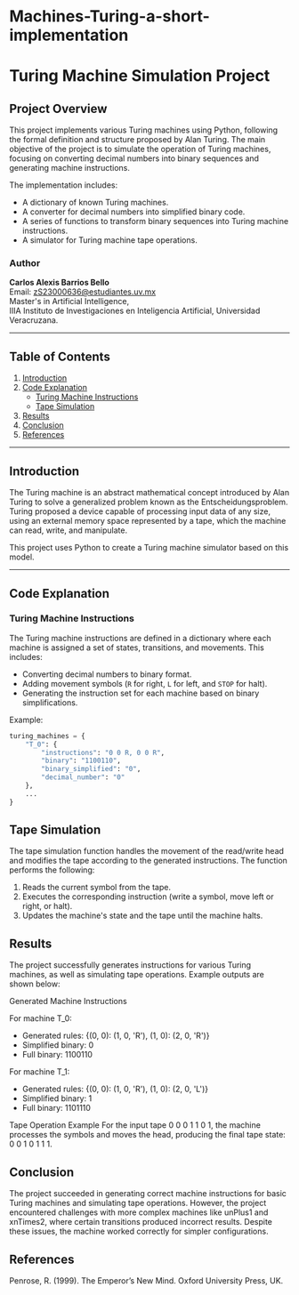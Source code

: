 # Machines-Turing-a-short-implementation

# Turing Machine Simulation Project

## Project Overview

This project implements various Turing machines using Python, following the formal definition and structure proposed by Alan Turing. The main objective of the project is to simulate the operation of Turing machines, focusing on converting decimal numbers into binary sequences and generating machine instructions.

The implementation includes:

- A dictionary of known Turing machines.
- A converter for decimal numbers into simplified binary code.
- A series of functions to transform binary sequences into Turing machine instructions.
- A simulator for Turing machine tape operations.

### Author

**Carlos Alexis Barrios Bello**  
Email: zS23000636@estudiantes.uv.mx  
Master's in Artificial Intelligence,  
IIIA Instituto de Investigaciones en Inteligencia Artificial, Universidad Veracruzana.

---

## Table of Contents

1. [Introduction](#introduction)
2. [Code Explanation](#code-explanation)
   - [Turing Machine Instructions](#turing-machine-instructions)
   - [Tape Simulation](#tape-simulation)
3. [Results](#results)
4. [Conclusion](#conclusion)
5. [References](#references)

---

## Introduction

The Turing machine is an abstract mathematical concept introduced by Alan Turing to solve a generalized problem known as the Entscheidungsproblem. Turing proposed a device capable of processing input data of any size, using an external memory space represented by a tape, which the machine can read, write, and manipulate.

This project uses Python to create a Turing machine simulator based on this model.

---

## Code Explanation

### Turing Machine Instructions

The Turing machine instructions are defined in a dictionary where each machine is assigned a set of states, transitions, and movements. This includes:

- Converting decimal numbers to binary format.
- Adding movement symbols (`R` for right, `L` for left, and `STOP` for halt).
- Generating the instruction set for each machine based on binary simplifications.

Example:

```python
turing_machines = {
    "T_0": {
        "instructions": "0 0 R, 0 0 R",
        "binary": "1100110",
        "binary_simplified": "0",
        "decimal_number": "0"
    },
    ...
}
```

## Tape Simulation
The tape simulation function handles the movement of the read/write head and modifies the tape according to the generated instructions. The function performs the following:

1. Reads the current symbol from the tape.
2. Executes the corresponding instruction (write a symbol, move left or right, or halt).
3. Updates the machine's state and the tape until the machine halts.

## Results
The project successfully generates instructions for various Turing machines, as well as simulating tape operations. Example outputs are shown below:

Generated Machine Instructions

For machine T_0:
- Generated rules: {(0, 0): (1, 0, 'R'), (1, 0): (2, 0, 'R')}
- Simplified binary: 0
- Full binary: 1100110
  
For machine T_1:
- Generated rules: {(0, 0): (1, 0, 'R'), (1, 0): (2, 0, 'L')}
- Simplified binary: 1
- Full binary: 1101110

Tape Operation Example
For the input tape 0 0 0 1 1 0 1, the machine processes the symbols and moves the head, producing the final tape state: 0 0 1 0 1 1 1.

## Conclusion
The project succeeded in generating correct machine instructions for basic Turing machines and simulating tape operations. However, the project encountered challenges with more complex machines like unPlus1 and xnTimes2, where certain transitions produced incorrect results. Despite these issues, the machine worked correctly for simpler configurations.

## References
Penrose, R. (1999). The Emperor’s New Mind. Oxford University Press, UK.
